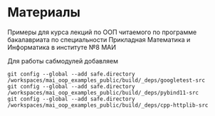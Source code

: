 # Материалы

 Примеры для курса лекций  по ООП читаемого по программе бакалавриата по специальности Прикладная Математика и Информатика в институте №8 МАИ

Для работы сабмодулей добавляем
```
git config --global --add safe.directory /workspaces/mai_oop_examples_public/build/_deps/googletest-src
git config --global --add safe.directory /workspaces/mai_oop_examples_public/build/_deps/pybind11-src
git config --global --add safe.directory /workspaces/mai_oop_examples_public/build/_deps/cpp-httplib-src
```